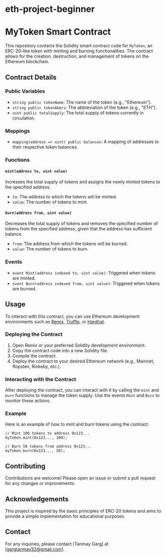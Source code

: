 # eth-project-beginner
# MyToken Smart Contract

This repository contains the Solidity smart contract code for `MyToken`, an ERC-20-like token with minting and burning functionalities. The contract allows for the creation, destruction, and management of tokens on the Ethereum blockchain.

## Contract Details

### Public Variables

- `string public tokenName`: The name of the token (e.g., "Ethereum").
- `string public tokenAbbrv`: The abbreviation of the token (e.g., "ETH").
- `uint public totalSupply`: The total supply of tokens currently in circulation.

### Mappings

- `mapping(address => uint) public balances`: A mapping of addresses to their respective token balances.

### Functions

#### `mint(address to, uint value)`

Increases the total supply of tokens and assigns the newly minted tokens to the specified address.

- `to`: The address to which the tokens will be minted.
- `value`: The number of tokens to mint.

#### `burn(address from, uint value)`

Decreases the total supply of tokens and removes the specified number of tokens from the specified address, given that the address has sufficient balance.

- `from`: The address from which the tokens will be burned.
- `value`: The number of tokens to burn.

### Events

- `event Mint(address indexed to, uint value)`: Triggered when tokens are minted.
- `event Burn(address indexed from, uint value)`: Triggered when tokens are burned.

## Usage

To interact with this contract, you can use Ethereum development environments such as [Remix](https://remix.ethereum.org/), [Truffle](https://www.trufflesuite.com/), or [Hardhat](https://hardhat.org/).

### Deploying the Contract

1. Open Remix or your preferred Solidity development environment.
2. Copy the contract code into a new Solidity file.
3. Compile the contract.
4. Deploy the contract to your desired Ethereum network (e.g., Mainnet, Ropsten, Rinkeby, etc.).

### Interacting with the Contract

After deploying the contract, you can interact with it by calling the `mint` and `burn` functions to manage the token supply. Use the events `Mint` and `Burn` to monitor these actions.

### Example

Here is an example of how to mint and burn tokens using the contract:

```solidity
// Mint 100 tokens to address 0x123...
myToken.mint(0x123..., 100);

// Burn 50 tokens from address 0x123...
myToken.burn(0x123..., 50);
```

## Contributing

Contributions are welcome! Please open an issue or submit a pull request for any changes or improvements.

## Acknowledgements

This project is inspired by the basic principles of ERC-20 tokens and aims to provide a simple implementation for educational purposes.

## Contact

For any inquiries, please contact [Tanmay Garg] at [gargtanmay32@gmail.com].
